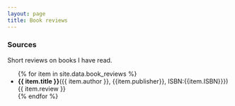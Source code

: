 ```yaml
---
layout: page
title: Book reviews
---
```


### Sources

Short reviews on books I have read.

<ul>
{% for item in site.data.book_reviews %}
  <li>
    <strong>{{ item.title }}</strong>({{ item.author }}, {{item.publisher}}, ISBN:{{item.ISBN}}})
    {{ item.review }}
  </li>
{% endfor %}
</ul>

